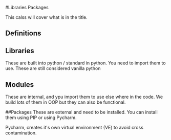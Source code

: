 #Libraries Packages

This calss will cover what is in the title.

## Definitions

## Libraries
These are built into python / standard in python.
You need to import them to use. 
These are still considered vanilla python

## Modules
These are internal, and ypu import them to use else  where in the code. We build lots of them in OOP but they can also be functional.

##Packages
These are external and need to be installed.
You can install them using PIP or using Pycharm. 

Pycharm, creates it's own virtual environment (VE) to avoid cross contamination.